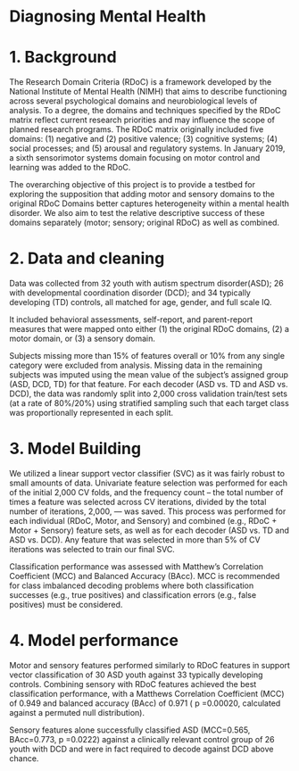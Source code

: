 # Diagnosing Mental Health

# 1. Background

The Research Domain Criteria (RDoC) is a framework developed by the National Institute of Mental Health (NIMH) that aims to describe functioning across several psychological domains and neurobiological levels of analysis. To a degree, the domains and techniques specified by the RDoC matrix reflect current research priorities and may influence the scope of planned research programs. The RDoC matrix originally included five domains: (1) negative and (2) positive valence; (3) cognitive systems; (4) social processes; and (5) arousal and regulatory systems. In January 2019, a sixth sensorimotor systems domain focusing on motor control and learning was added to the RDoC.


The overarching objective of this project is to provide a testbed for exploring the supposition that adding motor and sensory domains to the original RDoC Domains better captures heterogeneity within a mental health disorder. We also aim to test the relative descriptive success of these domains separately (motor; sensory; original RDoC) as well as combined.

# 2. Data and cleaning
Data was collected from 32 youth with autism spectrum disorder(ASD); 26 with developmental coordination disorder (DCD); and 34 typically developing (TD) controls, all matched for age, gender, and full scale IQ. 

It included behavioral assessments, self-report, and parent-report measures that were mapped onto either (1) the original RDoC domains, (2) a motor domain, or (3) a sensory domain.

Subjects missing more than 15% of features overall or 10% from any single category were excluded from analysis. Missing data in the remaining subjects was
imputed using the mean value of the subject’s assigned group (ASD, DCD, TD) for that feature. For each decoder (ASD vs. TD and ASD vs. DCD), the data was randomly split into 2,000 cross validation train/test sets (at a rate of 80%/20%) using stratified sampling such that each target class was proportionally represented in each split.

# 3. Model Building

We utilized a linear support vector classifier (SVC) as it was fairly robust to small amounts of data. Univariate feature selection was performed for each of the initial 2,000 CV folds, and the frequency count – the total number of times a feature was selected across CV iterations, divided by the total number of iterations, 2,000, — was saved. This process was performed for each individual (RDoC, Motor, and Sensory) and combined (e.g., RDoC + Motor + Sensory) feature sets, as well as for each decoder (ASD vs. TD and ASD vs. DCD). Any feature that was selected in more than 5% of CV iterations was selected to train our final SVC.

Classification performance was assessed with Matthew’s Correlation Coefficient (MCC) and Balanced Accuracy (BAcc). MCC is recommended for class
imbalanced decoding problems where both classification successes (e.g., true positives) and classification errors (e.g., false positives) must be considered.


# 4. Model performance 

Motor and sensory features performed similarly to RDoC features in support vector classification of 30 ASD youth against 33 typically developing controls. Combining sensory with RDoC features achieved the best classification performance, with a Matthews Correlation Coefficient (MCC) of 0.949 and balanced accuracy (BAcc) of 0.971 ( p =0.00020, calculated against a permuted null distribution).

Sensory features alone successfully classified ASD (MCC=0.565, BAcc=0.773, p =0.0222) against a clinically relevant control group of 26 youth with DCD and were in fact required to decode against DCD above chance.



